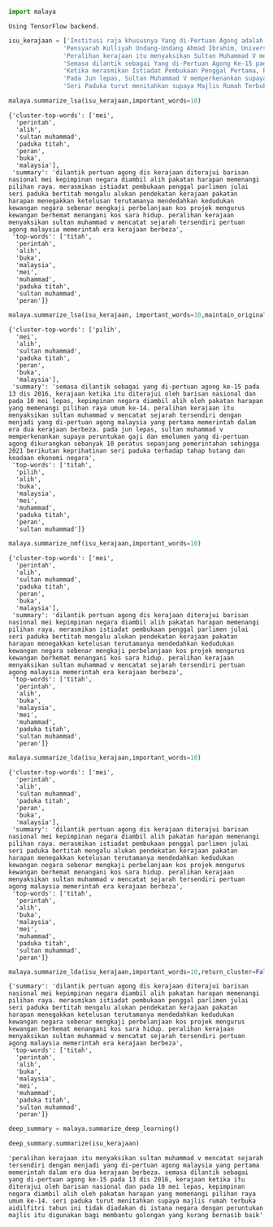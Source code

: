 

```python
import malaya
```

    Using TensorFlow backend.



```python
isu_kerajaan = ['Institusi raja khususnya Yang di-Pertuan Agong adalah kedaulatan negara dengan kedudukan dan peranannya termaktub dalam Perlembagaan Persekutuan yang perlu disokong dan didukung oleh kerajaan serta rakyat.',
               'Pensyarah Kulliyah Undang-Undang Ahmad Ibrahim, Universiti Islam Antarabangsa Malaysia (UIAM) Prof Madya Dr Shamrahayu Ab Aziz berkata perubahan kerajaan, susulan kemenangan Pakatan Harapan pada Pilihan Raya Umum Ke-14 pada Mei lepas, tidak memberi kesan dari segi peranan, fungsi dan kedudukan Yang di-Pertuan Agong.',
               'Peralihan kerajaan itu menyaksikan Sultan Muhammad V mencatat sejarah tersendiri dengan menjadi Yang di-Pertuan Agong Malaysia yang pertama memerintah dalam era dua kerajaan berbeza.',
               'Semasa dilantik sebagai Yang di-Pertuan Agong Ke-15 pada 13 Dis 2016, kerajaan ketika itu diterajui oleh Barisan Nasional dan pada 10 Mei lepas, kepimpinan negara diambil alih oleh Pakatan Harapan yang memenangi Pilihan Raya Umum Ke-14.',
               'Ketika merasmikan Istiadat Pembukaan Penggal Pertama, Parlimen ke-14 pada 17 Julai lepas, Seri Paduka bertitah mengalu-alukan pendekatan kerajaan Pakatan Harapan dalam menegakkan ketelusan terutamanya dengan mendedahkan kedudukan kewangan negara yang sebenar serta mengkaji semula perbelanjaan, kos projek dan mengurus kewangan secara berhemat bagi menangani kos sara hidup.',
               'Pada Jun lepas, Sultan Muhammad V memperkenankan supaya peruntukan gaji dan emolumen Yang di-Pertuan Agong dikurangkan sebanyak 10 peratus sepanjang pemerintahan sehingga 2021 berikutan keprihatinan Seri Paduka terhadap tahap hutang dan keadaan ekonomi negara.',
               'Seri Paduka turut menitahkan supaya Majlis Rumah Terbuka Aidilfitri tahun ini tidak diadakan di Istana Negara dengan peruntukan majlis itu digunakan bagi membantu golongan yang kurang bernasib baik.']
```


```python
malaya.summarize_lsa(isu_kerajaan,important_words=10)
```




    {'cluster-top-words': ['mei',
      'perintah',
      'alih',
      'sultan muhammad',
      'paduka titah',
      'peran',
      'buka',
      'malaysia'],
     'summary': 'dilantik pertuan agong dis kerajaan diterajui barisan nasional mei kepimpinan negara diambil alih pakatan harapan memenangi pilihan raya. merasmikan istiadat pembukaan penggal parlimen julai seri paduka bertitah mengalu alukan pendekatan kerajaan pakatan harapan menegakkan ketelusan terutamanya mendedahkan kedudukan kewangan negara sebenar mengkaji perbelanjaan kos projek mengurus kewangan berhemat menangani kos sara hidup. peralihan kerajaan menyaksikan sultan muhammad v mencatat sejarah tersendiri pertuan agong malaysia memerintah era kerajaan berbeza',
     'top-words': ['titah',
      'perintah',
      'alih',
      'buka',
      'malaysia',
      'mei',
      'muhammad',
      'paduka titah',
      'sultan muhammad',
      'peran']}




```python
malaya.summarize_lsa(isu_kerajaan, important_words=10,maintain_original=True)
```




    {'cluster-top-words': ['pilih',
      'mei',
      'alih',
      'sultan muhammad',
      'paduka titah',
      'peran',
      'buka',
      'malaysia'],
     'summary': 'semasa dilantik sebagai yang di-pertuan agong ke-15 pada 13 dis 2016, kerajaan ketika itu diterajui oleh barisan nasional dan pada 10 mei lepas, kepimpinan negara diambil alih oleh pakatan harapan yang memenangi pilihan raya umum ke-14. peralihan kerajaan itu menyaksikan sultan muhammad v mencatat sejarah tersendiri dengan menjadi yang di-pertuan agong malaysia yang pertama memerintah dalam era dua kerajaan berbeza. pada jun lepas, sultan muhammad v memperkenankan supaya peruntukan gaji dan emolumen yang di-pertuan agong dikurangkan sebanyak 10 peratus sepanjang pemerintahan sehingga 2021 berikutan keprihatinan seri paduka terhadap tahap hutang dan keadaan ekonomi negara',
     'top-words': ['titah',
      'pilih',
      'alih',
      'buka',
      'malaysia',
      'mei',
      'muhammad',
      'paduka titah',
      'peran',
      'sultan muhammad']}




```python
malaya.summarize_nmf(isu_kerajaan,important_words=10)
```




    {'cluster-top-words': ['mei',
      'perintah',
      'alih',
      'sultan muhammad',
      'paduka titah',
      'peran',
      'buka',
      'malaysia'],
     'summary': 'dilantik pertuan agong dis kerajaan diterajui barisan nasional mei kepimpinan negara diambil alih pakatan harapan memenangi pilihan raya. merasmikan istiadat pembukaan penggal parlimen julai seri paduka bertitah mengalu alukan pendekatan kerajaan pakatan harapan menegakkan ketelusan terutamanya mendedahkan kedudukan kewangan negara sebenar mengkaji perbelanjaan kos projek mengurus kewangan berhemat menangani kos sara hidup. peralihan kerajaan menyaksikan sultan muhammad v mencatat sejarah tersendiri pertuan agong malaysia memerintah era kerajaan berbeza',
     'top-words': ['titah',
      'perintah',
      'alih',
      'buka',
      'malaysia',
      'mei',
      'muhammad',
      'paduka titah',
      'sultan muhammad',
      'peran']}




```python
malaya.summarize_lda(isu_kerajaan,important_words=10)
```




    {'cluster-top-words': ['mei',
      'perintah',
      'alih',
      'sultan muhammad',
      'paduka titah',
      'peran',
      'buka',
      'malaysia'],
     'summary': 'dilantik pertuan agong dis kerajaan diterajui barisan nasional mei kepimpinan negara diambil alih pakatan harapan memenangi pilihan raya. merasmikan istiadat pembukaan penggal parlimen julai seri paduka bertitah mengalu alukan pendekatan kerajaan pakatan harapan menegakkan ketelusan terutamanya mendedahkan kedudukan kewangan negara sebenar mengkaji perbelanjaan kos projek mengurus kewangan berhemat menangani kos sara hidup. peralihan kerajaan menyaksikan sultan muhammad v mencatat sejarah tersendiri pertuan agong malaysia memerintah era kerajaan berbeza',
     'top-words': ['titah',
      'perintah',
      'alih',
      'buka',
      'malaysia',
      'mei',
      'muhammad',
      'paduka titah',
      'sultan muhammad',
      'peran']}




```python
malaya.summarize_lda(isu_kerajaan,important_words=10,return_cluster=False)
```




    {'summary': 'dilantik pertuan agong dis kerajaan diterajui barisan nasional mei kepimpinan negara diambil alih pakatan harapan memenangi pilihan raya. merasmikan istiadat pembukaan penggal parlimen julai seri paduka bertitah mengalu alukan pendekatan kerajaan pakatan harapan menegakkan ketelusan terutamanya mendedahkan kedudukan kewangan negara sebenar mengkaji perbelanjaan kos projek mengurus kewangan berhemat menangani kos sara hidup. peralihan kerajaan menyaksikan sultan muhammad v mencatat sejarah tersendiri pertuan agong malaysia memerintah era kerajaan berbeza',
     'top-words': ['titah',
      'perintah',
      'alih',
      'buka',
      'malaysia',
      'mei',
      'muhammad',
      'paduka titah',
      'sultan muhammad',
      'peran']}




```python
deep_summary = malaya.summarize_deep_learning()
```


```python
deep_summary.summarize(isu_kerajaan)
```




    'peralihan kerajaan itu menyaksikan sultan muhammad v mencatat sejarah tersendiri dengan menjadi yang di-pertuan agong malaysia yang pertama memerintah dalam era dua kerajaan berbeza. semasa dilantik sebagai yang di-pertuan agong ke-15 pada 13 dis 2016, kerajaan ketika itu diterajui oleh barisan nasional dan pada 10 mei lepas, kepimpinan negara diambil alih oleh pakatan harapan yang memenangi pilihan raya umum ke-14. seri paduka turut menitahkan supaya majlis rumah terbuka aidilfitri tahun ini tidak diadakan di istana negara dengan peruntukan majlis itu digunakan bagi membantu golongan yang kurang bernasib baik'
